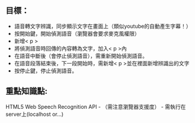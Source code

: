 
## 目標：
- 語音轉文字辨識，同步顯示文字在畫面上（類似youtube的自動產生字幕！）
- 按開始鍵，開始偵測語音（瀏覽器會要求麥克風權限）
- 新增< p >
- 將偵測語音時回傳的內容轉為文字，加入< p >內
- 在語音中斷後（會停止偵測語音），需重新開始偵測語音。
- 在語音段落結束後，下一段開始時，需新增< p >並在裡面新增辨識出的文字
- 按停止鍵，停止偵測語音。

## 重點知識點: 
HTML5 Web Speech Recognition API
    - （需注意瀏覽器支援度）
    - 需執行在server上(localhost or...)


<br />  
